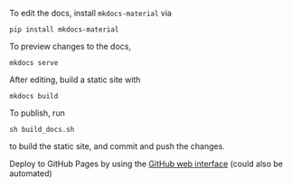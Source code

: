 To edit the docs, install `mkdocs-material` via 
```
pip install mkdocs-material
```

To preview changes to the docs,
```
mkdocs serve
```

After editing, build a static site with
```
mkdocs build
```

To publish, run
```
sh build_docs.sh
```
to build the static site, and commit and push the changes. 

Deploy to GitHub Pages by using the [GitHub web interface](https://docs.github.com/en/pages/getting-started-with-github-pages/configuring-a-publishing-source-for-your-github-pages-site) (could also be automated)
